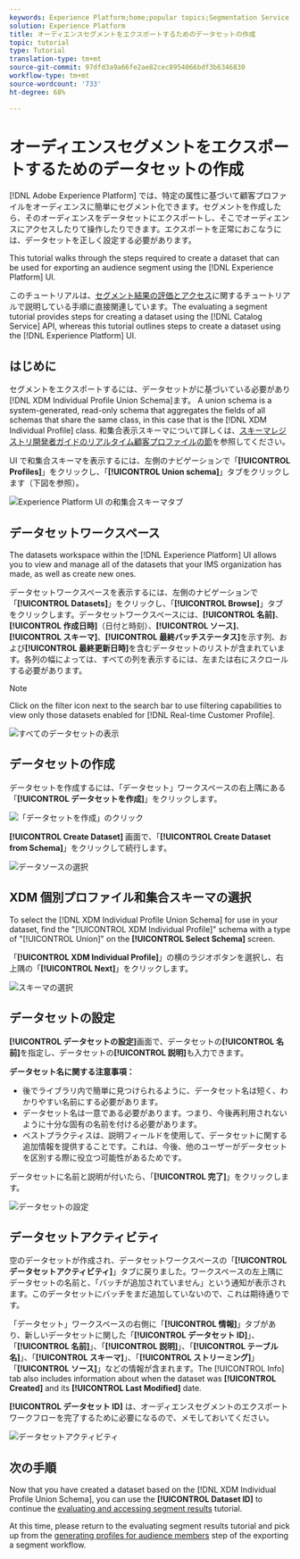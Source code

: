 ```yaml
---
keywords: Experience Platform;home;popular topics;Segmentation Service;segmentation;Segmentation;create a dataset;export audience segment;export segment;
solution: Experience Platform
title: オーディエンスセグメントをエクスポートするためのデータセットの作成
topic: tutorial
type: Tutorial
translation-type: tm+mt
source-git-commit: 97dfd3a9a66fe2ae82cec8954066bdf3b6346830
workflow-type: tm+mt
source-wordcount: '733'
ht-degree: 68%

---
```



# オーディエンスセグメントをエクスポートするためのデータセットの作成

[!DNL Adobe Experience Platform] では、特定の属性に基づいて顧客プロファイルをオーディエンスに簡単にセグメント化できます。セグメントを作成したら、そのオーディエンスをデータセットにエクスポートし、そこでオーディエンスにアクセスしたりて操作したりできます。エクスポートを正常におこなうには、データセットを正しく設定する必要があります。

This tutorial walks through the steps required to create a dataset that can be used for exporting an audience segment using the [!DNL Experience Platform] UI.

このチュートリアルは、[セグメント結果の評価とアクセス](./evaluate-a-segment.md)に関するチュートリアルで説明している手順に直接関連しています。The evaluating a segment tutorial provides steps for creating a dataset using the [!DNL Catalog Service] API, whereas this tutorial outlines steps to create a dataset using the [!DNL Experience Platform] UI.

## はじめに

セグメントをエクスポートするには、データセットがに基づいている必要があり [!DNL XDM Individual Profile Union Schema]ます。 A union schema is a system-generated, read-only schema that aggregates the fields of all schemas that share the same class, in this case that is the [!DNL XDM Individual Profile] class. 和集合表示スキーマについて詳しくは、[スキーマレジストリ開発者ガイドのリアルタイム顧客プロファイルの節](../../xdm/schema/composition.md#union)を参照してください。

UI で和集合スキーマを表示するには、左側のナビゲーションで「**[!UICONTROL Profiles]**」をクリックし、「**[!UICONTROL Union schema]**」タブをクリックします（下図を参照）。

![Experience Platform UI の和集合スキーマタブ](../images/tutorials/segment-export-dataset/union-schema-ui.png)


## データセットワークスペース

The datasets workspace within the [!DNL Experience Platform] UI allows you to view and manage all of the datasets that your IMS organization has made, as well as create new ones.

データセットワークスペースを表示するには、左側のナビゲーションで「**[!UICONTROL Datasets]**」をクリックし、「**[!UICONTROL Browse]**」タブをクリックします。データセットワークスペースには、**[!UICONTROL 名前]**、**[!UICONTROL 作成日時]**（日付と時刻）、**[!UICONTROL ソース]**、**[!UICONTROL スキーマ]**、**[!UICONTROL 最終バッチステータス]**&#x200B;を示す列、および&#x200B;**[!UICONTROL 最終更新日時]**&#x200B;を含むデータセットのリストが含まれています。各列の幅によっては、すべての列を表示するには、左または右にスクロールする必要があります。

>[!NOTE]
>
>Click on the filter icon next to the search bar to use filtering capabilities to view only those datasets enabled for [!DNL Real-time Customer Profile].

![すべてのデータセットの表示](../images/tutorials/segment-export-dataset/datasets-workspace.png)

## データセットの作成

データセットを作成するには、「データセット」ワークスペースの右上隅にある「**[!UICONTROL データセットを作成]**」をクリックします。

![「データセットを作成」のクリック](../images/tutorials/segment-export-dataset/dataset-click-create.png)

**[!UICONTROL Create Dataset]** 画面で、「**[!UICONTROL Create Dataset from Schema]**」をクリックして続行します。

![データソースの選択](../images/tutorials/segment-export-dataset/create-dataset.png)

## XDM 個別プロファイル和集合スキーマの選択

To select the [!DNL XDM Individual Profile Union Schema] for use in your dataset, find the &quot;[!UICONTROL XDM Individual Profile]&quot; schema with a type of &quot;[!UICONTROL Union]&quot; on the **[!UICONTROL Select Schema]** screen.

「**[!UICONTROL XDM Individual Profile]**」の横のラジオボタンを選択し、右上隅の「**[!UICONTROL Next]**」をクリックします。

![スキーマの選択](../images/tutorials/segment-export-dataset/select-schema.png)

## データセットの設定

**[!UICONTROL データセットの設定]**&#x200B;画面で、データセットの&#x200B;**[!UICONTROL 名前]**&#x200B;を指定し、データセットの&#x200B;**[!UICONTROL 説明]**&#x200B;も入力できます。

**データセット名に関する注意事項：**
- 後でライブラリ内で簡単に見つけられるように、データセット名は短く、わかりやすい名前にする必要があります。
- データセット名は一意である必要があります。つまり、今後再利用されないように十分な固有の名前を付ける必要があります。
- ベストプラクティスは、説明フィールドを使用して、データセットに関する追加情報を提供することです。これは、今後、他のユーザーがデータセットを区別する際に役立つ可能性があるためです。

データセットに名前と説明が付いたら、「**[!UICONTROL 完了]**」をクリックします。

![データセットの設定](../images/tutorials/segment-export-dataset/configure-dataset.png)

## データセットアクティビティ

空のデータセットが作成され、データセットワークスペースの「**[!UICONTROL データセットアクティビティ]**」タブに戻りました。ワークスペースの左上隅にデータセットの名前と、「バッチが追加されていません」という通知が表示されます。このデータセットにバッチをまだ追加していないので、これは期待通りです。

「データセット」ワークスペースの右側に「**[!UICONTROL 情報]**」タブがあり、新しいデータセットに関した「**[!UICONTROL データセット ID]**」、「**[!UICONTROL 名前]**」、「**[!UICONTROL 説明]**」、「**[!UICONTROL テーブル名]**」、「**[!UICONTROL スキーマ]**」、「**[!UICONTROL ストリーミング]**」「**[!UICONTROL ソース]**」などの情報が含まれます。The [!UICONTROL Info] tab also includes information about when the dataset was **[!UICONTROL Created]** and its **[!UICONTROL Last Modified]** date.

**[!UICONTROL データセット ID]** は、オーディエンスセグメントのエクスポートワークフローを完了するために必要になるので、メモしておいてください。

![データセットアクティビティ](../images/tutorials/segment-export-dataset/dataset-activity.png)

## 次の手順

Now that you have created a dataset based on the [!DNL XDM Individual Profile Union Schema], you can use the **[!UICONTROL Dataset ID]** to continue the [evaluating and accessing segment results](./evaluate-a-segment.md) tutorial.

At this time, please return to the evaluating segment results tutorial and pick up from the [generating profiles for audience members](./evaluate-a-segment.md#generate-profiles) step of the exporting a segment workflow.
